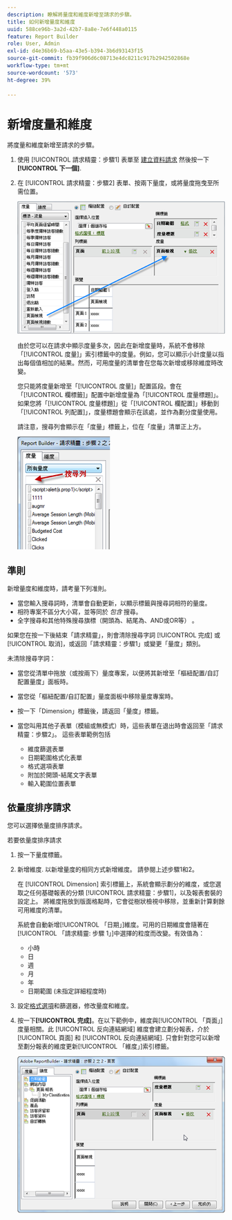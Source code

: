 ```yaml
---
description: 瞭解將量度和維度新增至請求的步驟。
title: 如何新增量度和維度
uuid: 588ce96b-3a2d-42b7-8a8e-7e6f448a0115
feature: Report Builder
role: User, Admin
exl-id: d4e36b69-b5aa-43e5-b394-3b6d93143f15
source-git-commit: fb39f906d6c08713e4dc8211c917b2942502868e
workflow-type: tm+mt
source-wordcount: '573'
ht-degree: 39%

---
```


# 新增度量和維度

將度量和維度新增至請求的步驟。

1. 使用 [!UICONTROL 請求精靈：步驟1] 表單至 [建立資料請求](/help/analyze/report-builder/data-requests/data-requests.md)  然後按一下 **[!UICONTROL 下一個]**.
1. 在 [!UICONTROL 請求精靈：步驟2] 表單、按兩下量度，或將量度拖曳至所需位置。

   ![熒幕擷圖顯示「請求精靈：步驟2」 ，其箭頭從量度清單指向所需的頁面檢視區段。](assets/adding_metrics.png)

   由於您可以在請求中顯示度量多次，因此在新增度量時，系統不會移除「[!UICONTROL 度量]」索引標籤中的度量。例如，您可以顯示小計度量以指出每個值相加的結果。然而，可用度量的清單會在您每次新增或移除維度時改變。

   您只能將度量新增至「[!UICONTROL 度量]」配置區段。會在「[!UICONTROL 欄標籤]」配置中新增度量為「[!UICONTROL 度量標題]」。如果您將「[!UICONTROL 度量標題]」從「[!UICONTROL 欄配置]」移動到「[!UICONTROL 列配置]」，度量標題會顯示在該處，並作為劃分度量使用。

   請注意，搜尋列會顯示在「度量」標籤上，位在「度量」清單正上方。

   ![顯示「量度」搜尋列的熒幕擷圖。](assets/search_bar_metric.png)

## 準則

新增量度和維度時，請考量下列准則。

* 當您輸入搜尋詞時，清單會自動更新，以顯示標籤與搜尋詞相符的量度。
* 相符專案不區分大小寫，並等同於 *包含* 搜尋。
* 全字搜尋和其他特殊搜尋旗標（開頭為、結尾為、AND或OR等） 。

如果您在按一下後結束「請求精靈」，則會清除搜尋字詞 [!UICONTROL 完成] 或 [!UICONTROL 取消]，或返回「請求精靈：步驟1」或變更「量度」類別。

未清除搜尋字詞：

* 當您從清單中拖放（或按兩下）量度專案，以便將其新增至「樞紐配置/自訂配置量度」面板時。
* 當您從「樞紐配置/自訂配置」量度面板中移除量度專案時。
* 按一下「Dimension」標籤後，請返回「量度」標籤。
* 當您叫用其他子表單（模組或無模式）時，這些表單在退出時會返回至「請求精靈：步驟2」。 這些表單範例包括

   * 維度篩選表單
   * 日期範圍格式化表單
   * 格式選項表單
   * 附加於開頭-結尾文字表單
   * 輸入範圍位置表單

## 依量度排序請求

您可以選擇依量度排序請求。

若要依量度排序請求

1. 按一下量度標籤。
1. 新增維度. 以新增量度的相同方式新增維度。 請參閱上述步驟1和2。

   在 [!UICONTROL Dimension] 索引標籤上，系統會顯示劃分的維度，或您選取之任何基礎報表的分類 [!UICONTROL 請求精靈：步驟1]，以及報表套裝的設定上。 將維度拖放到版面格點時，它會從樹狀檢視中移除，並重新計算剩餘可用維度的清單。

   系統會自動新增[!UICONTROL 「日期」]維度。可用的日期維度會隨著在[!UICONTROL 「請求精靈: 步驟 1」]中選擇的粒度而改變。有效值為：

   * 小時
   * 日
   * 週
   * 月
   * 年
   * 日期範圍 (未指定詳細程度時)

1. 設定[格式選項](/help/analyze/report-builder/layout/t-format-display-headers.md)和篩選器，修改量度和維度。
1. 按一下&#x200B;**[!UICONTROL 完成]**。在以下範例中，維度與[!UICONTROL 「頁面」]度量相關。此 [!UICONTROL 反向連結網域] 維度會建立劃分報表，介於 [!UICONTROL 頁面] 和 [!UICONTROL 反向連結網域]. 只會針對您可以新增至劃分報表的維度更新[!UICONTROL 「維度」]索引標籤。

   ![熒幕擷圖顯示與量度相關的維度。](assets/page_pageview_02.png)
